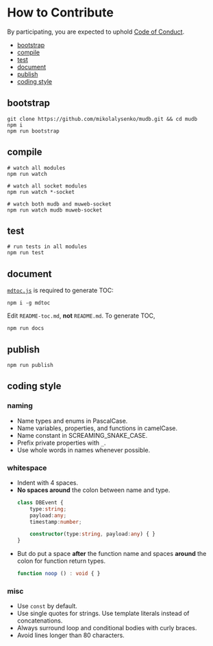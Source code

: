# How to Contribute
By participating, you are expected to uphold [Code of Conduct](CODE_OF_CONDUCT.md).

* [bootstrap](#bootstrap)
* [compile](#compile)
* [test](#test)
* [document](#document)
* [publish](#publish)
* [coding style](#coding-style)

## bootstrap
```
git clone https://github.com/mikolalysenko/mudb.git && cd mudb
npm i
npm run bootstrap
```

## compile
```
# watch all modules
npm run watch

# watch all socket modules
npm run watch *-socket

# watch both mudb and muweb-socket
npm run watch mudb muweb-socket
```

## test
```
# run tests in all modules
npm run test
```

## document
[`mdtoc.js`](https://github.com/kitcambridge/mdtoc.js) is required to generate TOC:
```
npm i -g mdtoc
```

Edit `README-toc.md`, **not** `README.md`.  To generate TOC,
```
npm run docs
```

## publish
```
npm run publish
```

## coding style

### naming
* Name types and enums in PascalCase.
* Name variables, properties, and functions in camelCase.
* Name constant in SCREAMING_SNAKE_CASE.
* Prefix private properties with `_`.
* Use whole words in names whenever possible.

### whitespace
* Indent with 4 spaces.
* **No spaces around** the colon between name and type.
    ```ts
    class DBEvent {
        type:string;
        payload:any;
        timestamp:number;

        constructor(type:string, payload:any) { }
    }
    ```
* But do put a space **after** the function name and spaces **around** the colon for function return types.
    ```ts
    function noop () : void { }
    ```

### misc
* Use `const` by default.
* Use single quotes for strings. Use template literals instead of concatenations.
* Always surround loop and conditional bodies with curly braces.
* Avoid lines longer than 80 characters.
